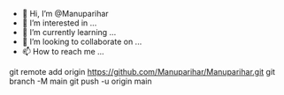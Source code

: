 - 👋 Hi, I’m @Manuparihar
- 👀 I’m interested in ...
- 🌱 I’m currently learning ...
- 💞️ I’m looking to collaborate on ...
- 📫 How to reach me ...

<!---
Manuparihar/Manuparihar is a ✨ special ✨ repository because its `README.md` (this file) appears on your GitHub profile.
You can click the Preview link to take a look at your changes.
--->
git remote add origin https://github.com/Manuparihar/Manuparihar.git
git branch -M main
git push -u origin main

